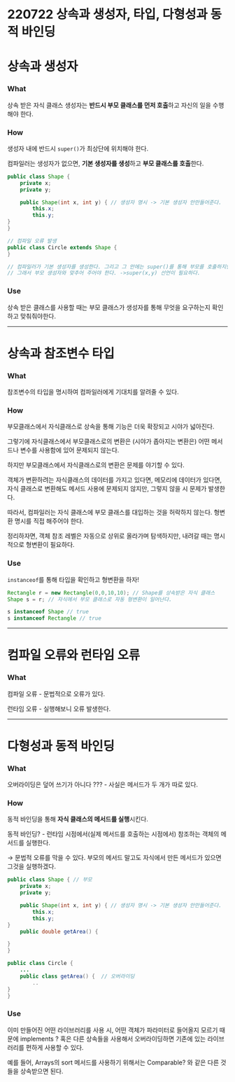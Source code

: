 # 220722 상속과 생성자, 타입, 다형성과 동적 바인딩

# 상속과 생성자

### What

상속 받은 자식 클래스 생성자는 **반드시 부모 클래스를 먼저 호출**하고 자신의 일을 수행해야 한다.

### How

생성자 내에 반드시 `super()`가 최상단에 위치해야 한다.

컴파일러는 생성자가 없으면, **기본 생성자를 생성**하고 **부모 클래스를 호출**한다.

```java
public class Shape {
	private x;
	private y;

	public Shape(int x, int y) { // 생성자 명시 -> 기본 생성자 안만들어준다.
		this.x;
		this.y;
}
}

// 컴파일 오류 발생
public class Circle extends Shape {
}

// 컴파일러가 기본 생성자를 생성한다. 그리고 그 안에는 super()를 통해 부모를 호출하지만, 부모 클래스에는 기본 생성자가 없다.
// 그래서 부모 생성자와 맞추어 주어야 한다. ->super(x,y) 선언이 필요하다.
```

### Use

상속 받은 클래스를 사용할 때는 부모 클래스가 생성자를 통해 무엇을 요구하는지 확인하고 맞춰줘야한다.

---

# 상속과 참조변수 타입

### What

참조변수의 타입을 명시하여 컴파일러에게 기대치를 알려줄 수 있다.

### How

부모클래스에서 자식클래스로 상속을 통해 기능은 더욱 확장되고 시야가 넓아진다.

그렇기에 자식클래스에서 부모클래스로의 변환은 (시야가 좁아지는 변환은) 어떤 메서드나 변수를 사용함에 있어 문제되지 않는다.

하지만 부모클래스에서 자식클래스로의 변환은 문제를 야기할 수 있다.

객체가 변환하려는 자식클래스의 데이터를 가지고 있다면, 메모리에 데이터가 있다면, 자식 클래스로 변환해도 메서드 사용에 문제되지 않지만, 그렇지 않을 시 문제가 발생한다.

따라서, 컴파일러는 자식 클래스에 부모 클래스를 대입하는 것을 허락하지 않는다. 형변환 명시를 직접 해주어야 한다.

정리하자면, 객체 참조 레벨은 자동으로 상위로 올라가며 탐색하지만, 내려갈 때는 명시적으로 형변환이 필요하다.

### Use

`instanceof`를 통해 타입을 확인하고 형변환을 하자!

```java
Rectangle r = new Rectangle(0,0,10,10); // Shape를 상속받은 자식 클래스
Shape s = r; // 자식에서 부모 클래스로 자동 형변환이 일어난다.

s instanceof Shape // true
s instanceof Rectangle // true
```

---

# 컴파일 오류와 런타임 오류

### What

컴파일 오류 - 문법적으로 오류가 있다.

런타임 오류 - 실행해보니 오류 발생한다.

---

# 다형성과 동적 바인딩

### What

오버라이딩은 덮어 쓰기가 아니다 ??? - 사실은 메서드가 두 개가 따로 있다.

### How

동적 바인딩을 통해 **자식 클래스의 메서드를 실행**시킨다.

동적 바인딩? - 런타임 시점에서(실제 메서드를 호출하는 시점에서) 참조하는 객체의 메서드를 실행한다.

→ 문법적 오류를 막을 수 있다. 부모의 메서드 말고도 자식에서 만든 메서드가 있으면 그것을 실행하겠다.

```java
public class Shape { // 부모
	private x;
	private y;

	public Shape(int x, int y) { // 생성자 명시 -> 기본 생성자 안만들어준다.
		this.x;
		this.y;
}
	public double getArea() {

}
}

public class Circle {
	...
	public class getArea() {  // 오버라이딩
		..
}
}
```

### Use

이미 만들어진 어떤 라이브러리를 사용 시, 어떤 객체가 파라미터로 들어올지 모르기 때문에 implements ? 혹은 다른 상속들을 사용해서 오버라이딩하면 기존에 있는 라이브러리를 편하게 사용할 수 있다.

예를 들어, Arrays의 sort 메서드를 사용하기 위해서는 Comparable<t>? 와 같은 다른 것들을 상속받으면 된다.
